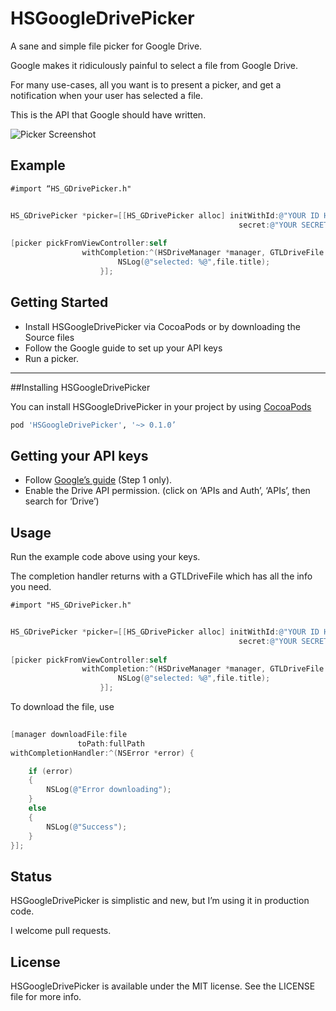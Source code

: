 # HSGoogleDrivePicker
A sane and simple file picker for Google Drive.

Google makes it ridiculously painful to select a file from Google Drive. 

For many use-cases, all you want is to present a picker, and get a notification when your user has selected a file.

This is the API that Google should have written.

![Picker Screenshot](https://raw.githubusercontent.com/ConfusedVorlon/HSGoogleDrivePicker/master/images/iPadPicker.png)


## Example

`#import “HS_GDrivePicker.h"`

```objective-c
    
HS_GDrivePicker *picker=[[HS_GDrivePicker alloc] initWithId:@"YOUR ID HERE"
                                                   secret:@"YOUR SECRET HERE"];
    
[picker pickFromViewController:self
                withCompletion:^(HSDriveManager *manager, GTLDriveFile *file) {
                        NSLog(@"selected: %@",file.title);
                    }];
```

## Getting Started

- Install HSGoogleDrivePicker via CocoaPods or by downloading the Source files
- Follow the Google guide to set up your API keys
- Run a picker.


---
##Installing HSGoogleDrivePicker

You can install HSGoogleDrivePicker in your project by using [CocoaPods](https://github.com/cocoapods/cocoapods)


```Ruby
pod 'HSGoogleDrivePicker', '~> 0.1.0’

```


## Getting your API keys

- Follow [Google’s guide](https://developers.google.com/drive/ios/quickstart) (Step 1 only).
- Enable the Drive API permission. (click on ‘APIs and Auth’, ‘APIs’, then search for ‘Drive’) 



## Usage

Run the example code above using your keys.

The completion handler returns with a GTLDriveFile which has all the info you need. 

`#import "HS_GDrivePicker.h"`

```objective-c
    
HS_GDrivePicker *picker=[[HS_GDrivePicker alloc] initWithId:@"YOUR ID HERE"
                                                   secret:@"YOUR SECRET HERE"];
    
[picker pickFromViewController:self
                withCompletion:^(HSDriveManager *manager, GTLDriveFile *file) {
                        NSLog(@"selected: %@",file.title);
                    }];
```

To download the file, use 

```objective-c
       
[manager downloadFile:file
               toPath:fullPath
withCompletionHandler:^(NSError *error) {

	if (error)
	{
		NSLog(@"Error downloading");
	}
	else
	{
		NSLog(@"Success");
	}
}];
```

## Status

HSGoogleDrivePicker is simplistic and new, but I’m using it in production code. 

I welcome pull requests.

## License

HSGoogleDrivePicker is available under the MIT license. See the LICENSE file for more info.